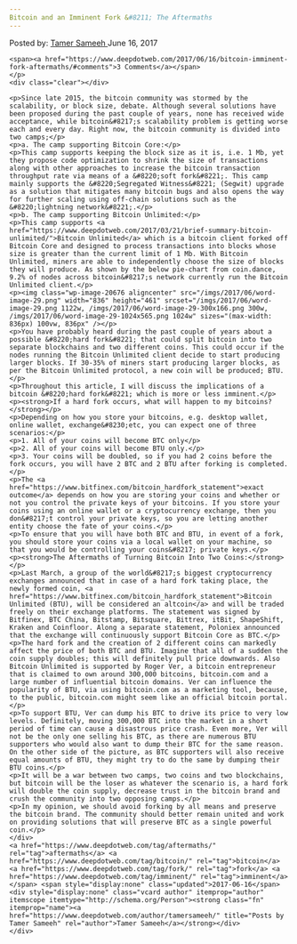 ```yaml
---
Bitcoin and an Imminent Fork &#8211; The Aftermaths
---
```

<article class="post-listing post-20667 post type-post status-publish format-standard has-post-thumbnail hentry  tag-aftermaths tag-bitcoin tag-fork tag-imminent">
    <div class="post-inner">
        <span>Posted by: <a href="https://www.deepdotweb.com/author/tamersameeh/" title="">Tamer Sameeh </a></span>
    <span>June 16, 2017</span>
    
    <span><a href="https://www.deepdotweb.com/2017/06/16/bitcoin-imminent-fork-aftermaths/#comments">3 Comments</a></span>
    </p>
    <div class="clear"></div>
    
    <p>Since late 2015, the bitcoin community was stormed by the scalability, or block size, debate. Although several solutions have been proposed during the past couple of years, none has received wide acceptance, while bitcoin&#8217;s scalability problem is getting worse each and every day. Right now, the bitcoin community is divided into two camps;</p>
    <p>a. The camp supporting Bitcoin Core:</p>
    <p>This camp supports keeping the block size as it is, i.e. 1 Mb, yet they propose code optimization to shrink the size of transactions along with other approaches to increase the bitcoin transaction throughput rate via means of a &#8220;soft fork&#8221;. This camp mainly supports the &#8220;Segregated Witness&#8221; (Segwit) upgrade as a solution that mitigates many bitcoin bugs and also opens the way for further scaling using off-chain solutions such as the &#8220;lightning network&#8221;.</p>
    <p>b. The camp supporting Bitcoin Unlimited:</p>
    <p>This camp supports <a href="https://www.deepdotweb.com/2017/03/21/brief-summary-bitcoin-unlimited/">Bitcoin Unlimited</a> which is a bitcoin client forked off Bitcoin Core and designed to process transactions into blocks whose size is greater than the current limit of 1 Mb. With Bitcoin Unlimited, miners are able to independently choose the size of blocks they will produce. As shown by the below pie-chart from coin.dance, 9.2% of nodes across bitcoin&#8217;s network currently run the Bitcoin Unlimited client.</p>
    <p><img class="wp-image-20676 aligncenter" src="/imgs/2017/06/word-image-29.png" width="836" height="461" srcset="/imgs/2017/06/word-image-29.png 1122w, /imgs/2017/06/word-image-29-300x166.png 300w, /imgs/2017/06/word-image-29-1024x565.png 1024w" sizes="(max-width: 836px) 100vw, 836px" /></p>
    <p>You have probably heard during the past couple of years about a possible &#8220;hard fork&#8221; that could split bitcoin into two separate blockchains and two different coins. This could occur if the nodes running the Bitcoin Unlimited client decide to start producing larger blocks. If 30-35% of miners start producing larger blocks, as per the Bitcoin Unlimited protocol, a new coin will be produced; BTU.</p>
    <p>Throughout this article, I will discuss the implications of a bitcoin &#8220;hard fork&#8221; which is more or less imminent.</p>
    <p><strong>If a hard fork occurs, what will happen to my bitcoins?</strong></p>
    <p>Depending on how you store your bitcoins, e.g. desktop wallet, online wallet, exchange&#8230;etc, you can expect one of three scenarios:</p>
    <p>1. All of your coins will become BTC only</p>
    <p>2. All of your coins will become BTU only.</p>
    <p>3. Your coins will be doubled, so if you had 2 coins before the fork occurs, you will have 2 BTC and 2 BTU after forking is completed.</p>
    <p>The <a href="https://www.bitfinex.com/bitcoin_hardfork_statement">exact outcome</a> depends on how you are storing your coins and whether or not you control the private keys of your bitcoins. If you store your coins using an online wallet or a cryptocurrency exchange, then you don&#8217;t control your private keys, so you are letting another entity choose the fate of your coins.</p>
    <p>To ensure that you will have both BTC and BTU, in event of a fork, you should store your coins via a local wallet on your machine, so that you would be controlling your coins&#8217; private keys.</p>
    <p><strong>The Aftermaths of Turning Bitcoin Into Two Coins:</strong></p>
    <p>Last March, a group of the world&#8217;s biggest cryptocurrency exchanges announced that in case of a hard fork taking place, the newly formed coin, <a href="https://www.bitfinex.com/bitcoin_hardfork_statement">Bitcoin Unlimited (BTU), will be considered an altcoin</a> and will be traded freely on their exchange platforms. The statement was signed by Bitfinex, BTC China, Bitstamp, Bitsquare, Bittrex, itBit, ShapeShift, Kraken and Coinfloor. Along a separate statement, Poloniex announced that the exchange will continuously support Bitcoin Core as BTC.</p>
    <p>The hard fork and the creation of 2 different coins can markedly affect the price of both BTC and BTU. Imagine that all of a sudden the coin supply doubles; this will definitely pull price downwards. Also Bitcoin Unlimited is supported by Roger Ver, a bitcoin entrepreneur that is claimed to own around 300,000 bitcoins, bitcoin.com and a large number of influential bitcoin domains. Ver can influence the popularity of BTU, via using bitcoin.com as a marketing tool, because, to the public, bitcoin.com might seem like an official bitcoin portal.</p>
    <p>To support BTU, Ver can dump his BTC to drive its price to very low levels. Definitely, moving 300,000 BTC into the market in a short period of time can cause a disastrous price crash. Even more, Ver will not be the only one selling his BTC, as there are numerous BTU supporters who would also want to dump their BTC for the same reason. On the other side of the picture, as BTC supporters will also receive equal amounts of BTU, they might try to do the same by dumping their BTU coins.</p>
    <p>It will be a war between two camps, two coins and two blockchains, but bitcoin will be the loser as whatever the scenario is, a hard fork will double the coin supply, decrease trust in the bitcoin brand and crush the community into two opposing camps.</p>
    <p>In my opinion, we should avoid forking by all means and preserve the bitcoin brand. The community should better remain united and work on providing solutions that will preserve BTC as a single powerful coin.</p>
    </div>
    <a href="https://www.deepdotweb.com/tag/aftermaths/" rel="tag">aftermaths</a> <a href="https://www.deepdotweb.com/tag/bitcoin/" rel="tag">bitcoin</a> <a href="https://www.deepdotweb.com/tag/fork/" rel="tag">fork</a> <a href="https://www.deepdotweb.com/tag/imminent/" rel="tag">imminent</a></span> <span style="display:none" class="updated">2017-06-16</span>
    <div style="display:none" class="vcard author" itemprop="author" itemscope itemtype="http://schema.org/Person"><strong class="fn" itemprop="name"><a href="https://www.deepdotweb.com/author/tamersameeh/" title="Posts by Tamer Sameeh" rel="author">Tamer Sameeh</a></strong></div>
    </div>
</article>

